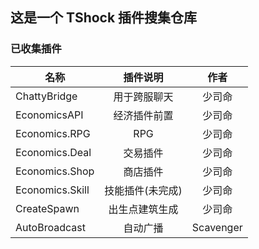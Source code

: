 ## 这是一个 TShock 插件搜集仓库

### 已收集插件

| 名称            |     插件说明     |   作者    |
| --------------- | :--------------: | :-------: |
| ChattyBridge    |   用于跨服聊天   |  少司命   |
| EconomicsAPI    |   经济插件前置   |  少司命   |
| Economics.RPG   |       RPG        |  少司命   |
| Economics.Deal  |     交易插件     |  少司命   |
| Economics.Shop  |     商店插件     |  少司命   |
| Economics.Skill | 技能插件(未完成) |  少司命   |
| CreateSpawn     |  出生点建筑生成  |  少司命   |
| AutoBroadcast   |     自动广播     | Scavenger |
